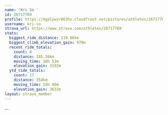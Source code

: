 ```yaml
---
name: 'Kri So '
id: 26717769
profile: https://dgalywyr863hv.cloudfront.net/pictures/athletes/26717769/7761026/13/large.jpg
username: kri-so
strava_url: https://www.strava.com/athletes/26717769
stats:
  biggest_ride_distance: 119.06km
  biggest_climb_elevation_gain: 979m
  recent_ride_totals:
    count: 8
    distance: 185.58km
    moving_time: 10h 53m
    elevation_gain: 3192m
  ytd_ride_totals:
    count: 17
    distance: 354km
    moving_time: 19h 40m
    elevation_gain: 3632m
layout: strava_member
--- 
```

...
